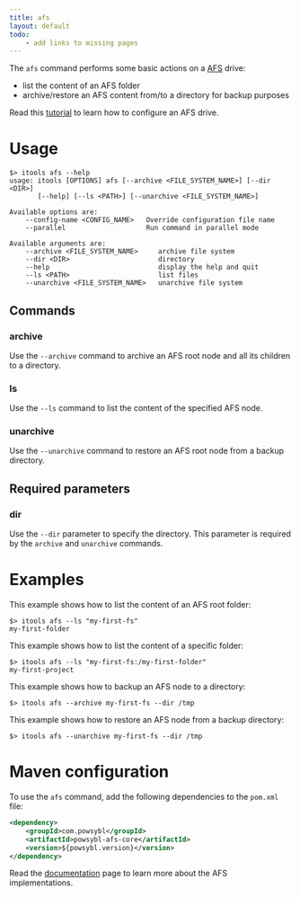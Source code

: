```yaml
---
title: afs
layout: default
todo:
    - add links to missing pages
---
```


The `afs` command performs some basic actions on a [AFS](../afs/index.md) drive:
- list the content of an AFS folder
- archive/restore an AFS content from/to a directory for backup purposes

Read this [tutorial](../todo.md) to learn how to configure an AFS drive. 

# Usage
```shell
$> itools afs --help
usage: itools [OPTIONS] afs [--archive <FILE_SYSTEM_NAME>] [--dir <DIR>]
       [--help] [--ls <PATH>] [--unarchive <FILE_SYSTEM_NAME>]

Available options are:
    --config-name <CONFIG_NAME>   Override configuration file name
    --parallel                    Run command in parallel mode

Available arguments are:
    --archive <FILE_SYSTEM_NAME>     archive file system
    --dir <DIR>                      directory
    --help                           display the help and quit
    --ls <PATH>                      list files
    --unarchive <FILE_SYSTEM_NAME>   unarchive file system
```

## Commands

### archive
Use the `--archive` command to archive an AFS root node and all its children to a directory.

### ls
Use the `--ls` command to list the content of the specified AFS node.

### unarchive
Use the `--unarchive` command to restore an AFS root node from a backup directory.

## Required parameters

### dir
Use the `--dir` parameter to specify the directory. This parameter is required by the `archive` and `unarchive` commands.

# Examples
This example shows how to list the content of an AFS root folder:
```shell
$> itools afs --ls "my-first-fs"
my-first-folder
```

This example shows how to list the content of a specific folder:
```shell
$> itools afs --ls "my-first-fs:/my-first-folder"
my-first-project
```

This example shows how to backup an AFS node to a directory:
```shell
$> itools afs --archive my-first-fs --dir /tmp
```

This example shows how to restore an AFS node from a backup directory:
```shell
$> itools afs --unarchive my-first-fs --dir /tmp
```

# Maven configuration
To use the `afs` command, add the following dependencies to the `pom.xml` file:
```xml
<dependency>
    <groupId>com.powsybl</groupId>
    <artifactId>powsybl-afs-core</artifactId>
    <version>${powsybl.version}</version>
</dependency>
```

Read the [documentation](../afs/index.md) page to learn more about the AFS implementations.
